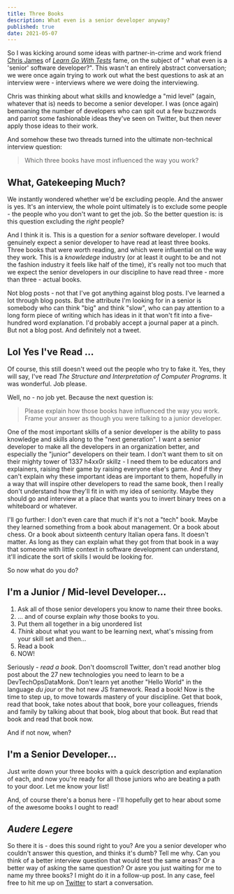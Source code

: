 ```yaml
---
title: Three Books
description: What even is a senior developer anyway?
published: true 
date: 2021-05-07
---
```


So I was kicking around some ideas with partner-in-crime and work friend
[Chris James](https://quii.dev) of [_Learn Go With
Tests_](https://quii.gitbook.io/learn-go-with-tests/) fame, on the subject of "
what even is a 'senior' software developer?". This wasn't an entirely abstract
conversation; we were once again trying to work out what the best questions to
ask at an interview were - interviews where we were doing the interviewing.

Chris was thinking about what skills and knowledge a "mid level" (again,
whatever that is) needs to become a senior developer. I was (once again)
bemoaning the number of developers who can spit out a few buzzwords and parrot
some fashionable ideas they've seen on Twitter, but then never apply those ideas
to their work.

And somehow these two threads turned into the ultimate non-technical interview
question:

> Which three books have most influenced the way you work?

## What, Gatekeeping Much?

We instantly wondered whether we'd be excluding people. And the answer is yes.
It's an interview, the whole point ultimately is to exclude some people - the
people who you don't want to get the job. So the better question is: is this
question excluding the _right_ people?

And I think it is. This is a question for a _senior_ software developer. I would
genuinely expect a senior developer to have read at least three books. Three
books that were worth reading, and which were influential on the way they work.
This is a _knowledege_ industry (or at least it ought to be and not the fashion
industry it feels like half of the time), it's really not too much that we
expect the senior developers in our discipline to have read three - more than
three - actual books.

Not blog posts - not that I've got anything against blog posts. I've learned a
lot through blog posts. But the attribute I'm looking for in a senior is
somebody who can think "big" and think "slow", who can pay attention to a long
form piece of writing which has ideas in it that won't fit into a five-hundred
word explanation. I'd probably accept a journal paper at a pinch. But not a blog
post. And definitely not a tweet.

## Lol Yes I've Read ...

Of course, this still doesn't weed out the people who try to fake it. Yes, they
will say, I've read _The Structure and Interpretation of Computer Programs_. It
was wonderful. Job please.

Well, no - no job yet. Because the next question is:

> Please explain how those books have influenced the way you work. Frame
> your answer as though you were talking to a junior developer.

One of the most important skills of a senior developer is the ability to pass
knowledge and skills along to the "next generation". I want a senior developer
to make all the developers in an organization better, and especially the
"junior" developers on their team. I don't want them to sit on their mighty
tower of 1337 h4xx0r skillz - I need them to be educators and explainers,
raising their game by raising everyone else's game. And if they can't explain
why these important ideas are important to them, hopefully in a way that will
inspire other developers to read the same book, then I really don't understand
how they'll fit in with my idea of seniority. Maybe they should go and interview
at a place that wants you to invert binary trees on a whiteboard or whatever.

I'll go further: I don't even care that much if it's not a "tech" book. Maybe
they learned something from a book about management. Or a book about chess. Or a
book about sixteenth century Italian opera fans. It doesn't matter. As
long as they can explain what they got from that book in a way that someone with
little context in software development can understand, it'll indicate the sort
of skills I would be looking for.

So now what do you do?

## I'm a Junior / Mid-level Developer...

1. Ask all of those senior developers you know to name their three books.
2. ... and of course explain _why_ those books to you.
3. Put them all together in a big unordered list
4. _Think_ about what you want to be learning next, what's missing from your
   skill set and then...
5. Read a book
5. NOW!

Seriously - _read a book_. Don't doomscroll Twitter, don't read another blog
post about the 27 new technologies you need to learn to be a DevTechOpsDataMonk.
Don't learn yet another "Hello World" in the language _du jour_ or the hot new
JS framework. Read a book! Now is the time to step up, to move towards mastery
of your discipline. Get that book, read that book, take notes about that book,
bore your colleagues, friends and family by talking about that book, blog about
that book. But read that book and read that book now.

And if not now, when?

## I'm a Senior Developer...

Just write down your three books with a quick description and explanation of
each, and now you're ready for all those juniors who are beating a path to your
door. Let me know your list!

And, of course there's a bonus here - I'll hopefully get to hear about some of
the awesome books I ought to read!

## _Audere Legere_

So there it is - does this sound right to you? Are you a senior developer who
couldn't answer this question, and thinks it's dumb? Tell me why. Can you think
of a better interview question that would test the same areas? Or a better way
of asking the same question? Or asre you just waiting for me to name my three
books? I might do it in a follow-up post. In any case, feel free to hit me up
on [Twitter](https://twitter.com/gypsydave5) to start a conversation.